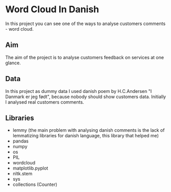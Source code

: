 ﻿# Word Cloud In Danish
In this project you can see one of the ways to analyse customers comments - word cloud. 

## Aim
The aim of the project is to analyse customers feedback on services at one glance. 

## Data
In this project as dummy data I used danish poem by H.С.Andersen "I Danmark er jeg født", because nobody should show customers data.
Initially I analysed real customers comments. 

## Libraries
- lemmy (the main problem with analysing danish comments is the lack of lemmatizing libraries for danish language, this library that helped me)
- pandas
- numpy
- os
- PIL
- wordcloud
- matplotlib.pyplot
- nltk.stem
- sys
- collections (Counter)


